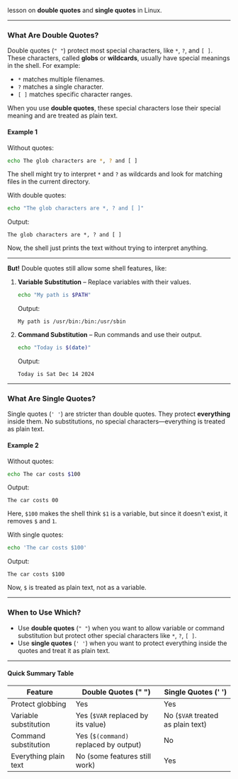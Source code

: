 lesson on **double quotes** and **single quotes** in Linux. 

---

### **What Are Double Quotes?**
Double quotes (`" "`) protect most special characters, like `*`, `?`, and `[ ]`. These characters, called **globs** or **wildcards**, usually have special meanings in the shell. For example:  
- `*` matches multiple filenames.  
- `?` matches a single character.  
- `[ ]` matches specific character ranges.

When you use **double quotes**, these special characters lose their special meaning and are treated as plain text.  

#### **Example 1**  
Without quotes:  
```bash
echo The glob characters are *, ? and [ ]
```
The shell might try to interpret `*` and `?` as wildcards and look for matching files in the current directory.  

With double quotes:  
```bash
echo "The glob characters are *, ? and [ ]"
```
Output:  
```
The glob characters are *, ? and [ ]
```
Now, the shell just prints the text without trying to interpret anything.

---

**But!** Double quotes still allow some shell features, like:  
1. **Variable Substitution** – Replace variables with their values.  
   ```bash
   echo "My path is $PATH"
   ```
   Output:  
   ```
   My path is /usr/bin:/bin:/usr/sbin
   ```

2. **Command Substitution** – Run commands and use their output.  
   ```bash
   echo "Today is $(date)"
   ```
   Output:  
   ```
   Today is Sat Dec 14 2024
   ```

---

### **What Are Single Quotes?**
Single quotes (`' '`) are stricter than double quotes. They protect **everything** inside them. No substitutions, no special characters—everything is treated as plain text.  

#### **Example 2**  
Without quotes:  
```bash
echo The car costs $100
```
Output:  
```
The car costs 00
```
Here, `$100` makes the shell think `$1` is a variable, but since it doesn't exist, it removes `$` and `1`.

With single quotes:  
```bash
echo 'The car costs $100'
```
Output:  
```
The car costs $100
```
Now, `$` is treated as plain text, not as a variable.

---

### **When to Use Which?**  
- Use **double quotes** (`" "`) when you want to allow variable or command substitution but protect other special characters like `*`, `?`, `[ ]`.  
- Use **single quotes** (`' '`) when you want to protect everything inside the quotes and treat it as plain text.

---

#### **Quick Summary Table**  

| **Feature**         | **Double Quotes (" ")**                     | **Single Quotes (' ')**        |
|----------------------|---------------------------------------------|---------------------------------|
| Protect globbing     | Yes                                         | Yes                             |
| Variable substitution | Yes (`$VAR` replaced by its value)         | No (`$VAR` treated as plain text) |
| Command substitution | Yes (`$(command)` replaced by output)       | No                              |
| Everything plain text| No (some features still work)               | Yes                             |
